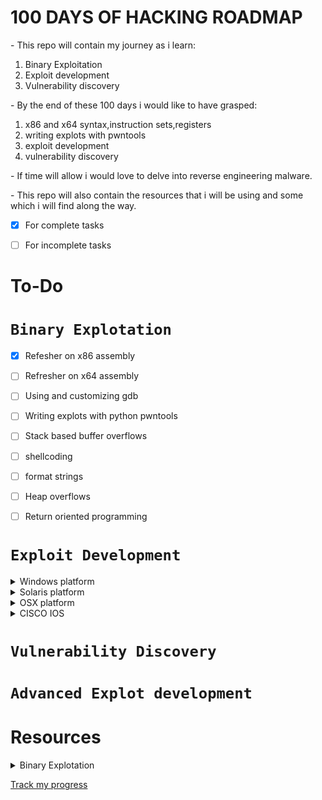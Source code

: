# 100 DAYS OF HACKING ROADMAP
<p>- This repo will contain my journey as i learn: </p>
  <ol>
     <li>Binary Exploitation</li>
     <li>Exploit development</li>
     <li>Vulnerability discovery</li>
  </ol>
<p>- By the end of these 100 days i would like to have grasped:
  <ol>
    <li>x86 and x64 syntax,instruction sets,registers</li>
    <li>writing explots with pwntools</li>
    <li>exploit development</li>
    <li>vulnerability discovery </li>
  </ol>
<p> - If time will allow i would love to delve into reverse engineering malware. </p>
<p> - This repo will also contain the resources that i will be using and some which i will find along the way. </p>


- [x] For complete tasks

- [ ] For incomplete tasks

# To-Do

# `Binary Explotation`
  
- [x] Refesher on x86 assembly

- [ ] Refresher on x64 assembly

- [ ] Using and customizing gdb

- [ ] Writing explots with python pwntools

- [ ] Stack based buffer overflows

- [ ] shellcoding

- [ ] format strings

- [ ] Heap overflows

- [ ] Return oriented programming


# `Exploit Development`

<details>
<summary>Windows platform</summary>
  
- [ ] Windows Api 

- [ ] Windows shellcode

- [ ] Stack based buffer overflows

- [ ] Heap based overlows

- [ ] Overcoming filters

- [ ] protection mechanisms
</details>

<details>
  <summary>Solaris platform</summary>
  
- [ ] Introduction to SPARC architecture

- [ ] Sparc shellcode basics

- [ ] Sparc stack frame introduction

- [ ] stack based buffer overflows

- [ ] heap based buffer overflows

- [ ] static data overflows

- [ ] bypassing non executable stack protection

- [ ] Adanced solaris exploitation

- [ ] protection mechanisms
</details>

<details>
  <summary>OSX platform</summary>
  
- [ ] OSX shellcode

- [ ] OSX cross platorm shellcode

- [ ] OSX heap exploitation

- [ ] protection mechanisms
</details>

<details>
  <summary>CISCO IOS </summary>
  
- [ ] An overview of CISCO IOS

- [ ] Reverse engineeering CISCO IOS

- [ ] Stack overflows

- [ ] heap overflows

- [ ] Exploiting CISCO IOS

- [ ] shellcode for CISCO IOS

- [ ] protection mechanisms
</details>

# `Vulnerability Discovery`
# `Advanced Explot development`

# Resources
<details>
  <summary>Binary Explotation</summary>
  
- Shellcoders handbook

- [Sam Bowne CNIT 127: Exploit Development](https://samsclass.info/127/127_S21.shtml)

- [RPISEC modern binary exploitation](http://security.cs.rpi.edu/courses/binexp-spring2015/)

- [CS6265 information security lab](https://tc.gts3.org/cs6265/2019/tut/index.html)
</details>

[Track my progress](./log.md)
